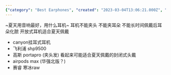 ```yaml
---
{"category": "Best Earphones", "created": "2023-03-04T13:06:21.000Z", "date": "2023-03-04 13:06:21", "description": "Discover the perfect earphones for summer with this guide. From open-back options like Canyon, Philips SHP9500, and Sennheiser Portapro to closed-back choices such as Apple AirPods Max and Sony WH-1000XM4 (Haidian version), find the ideal audio companion for warm weather activities.", "modified": "2023-03-06T03:18:34.552Z", "tags": ["earphones", "summer", "open-back", "Canyon", "Philips SHP9500", "Sennheiser Portapro", "Apple AirPods Max", "Sony WH-1000XM4"], "title": "适合夏天佩戴的耳机"}
---
```

~夏天用音响最好，用什么耳机~
耳机不能夹头 不能夹耳朵 不能长时间佩戴后耳朵化脓
开放式耳机适合夏天佩戴
- canyon挂耳式耳机
- 飞利浦 shp9500
- 高斯 portapro (夹头发)
看起来可能适合夏天佩戴的封闭式头戴
- airpods max (华强北版？)
- 赛睿 寒冰raw